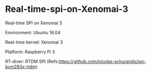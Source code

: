 # Real-time-spi-on-Xenomai-3
Real-time SPI on Xenomai 3	

Environment: Ubuntu 16.04

Real-time kernel: Xenomai 3  

Platform: Raspberry Pi 3

RT-diver: RTDM SPI (Refs:https://github.com/nicolas-schurando/spi-bcm283x-rtdm)
